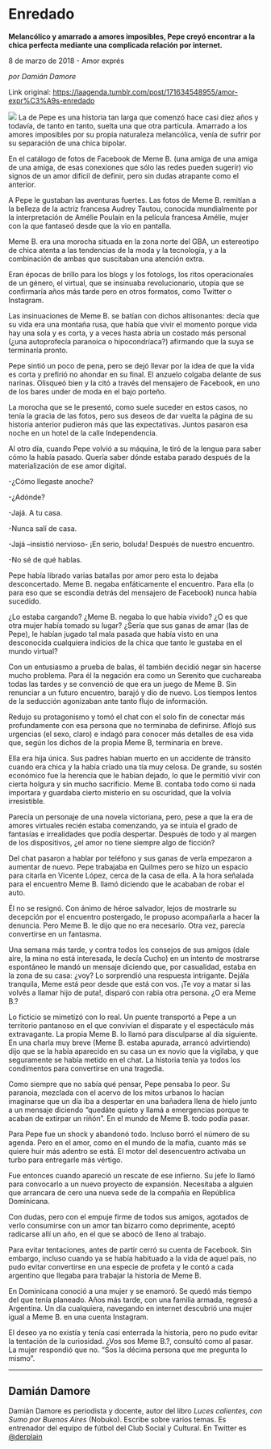 # Enredado

**Melancólico y amarrado a amores imposibles, Pepe creyó encontrar a la chica perfecta mediante una complicada relación por internet.**

8 de marzo de 2018 - Amor exprés

_por Damián Damore_

Link original: https://laagenda.tumblr.com/post/171634548955/amor-expr%C3%A9s-enredado

![](https://64.media.tumblr.com/4533652204a01201f20cc34e034c3f30/tumblr_inline_pk0pb1sk3T1t6q87u_500.jpg)
La de Pepe es una historia tan larga que comenzó hace casi diez años y todavía, de tanto en tanto, suelta una que otra partícula. Amarrado a los amores imposibles por su propia naturaleza melancólica, venía de sufrir por su separación de una chica bipolar. 

En el catálogo de fotos de Facebook de Meme B. (una amiga de una amiga de una amiga, de esas conexiones que sólo las redes pueden sugerir) vio signos de un amor difícil de definir, pero sin dudas atrapante como el anterior. 

A Pepe le gustaban las aventuras fuertes. Las fotos de Meme B. remitían a la belleza de la actriz francesa Audrey Tautou, conocida mundialmente por la interpretación de Amélie Poulain en la película francesa Amélie, mujer con la que fantaseó desde que la vio en pantalla. 

Meme B. era una morocha situada en la zona norte del GBA, un estereotipo de chica atenta a las tendencias de la moda y la tecnología, y a la combinación de ambas que suscitaban una atención extra. 

Eran épocas de brillo para los blogs y los fotologs, los ritos operacionales de un género, el virtual, que se insinuaba revolucionario, utopía que se confirmaría años más tarde pero en otros formatos, como Twitter o Instagram. 

Las insinuaciones de Meme B. se batían con dichos altisonantes: decía que su vida era una montaña rusa, que había que vivir el momento porque vida hay una sola y es corta, y a veces hasta abría un costado más personal (¿una autoprofecía paranoica o hipocondríaca?) afirmando que la suya se terminaría pronto. 

Pepe sintió un poco de pena, pero se dejó llevar por la idea de que la vida es corta y prefirió no ahondar en su final. El anzuelo colgaba delante de sus narinas. Olisqueó bien y la citó a través del mensajero de Facebook, en uno de los bares under de moda en el bajo porteño. 

La morocha que se le presentó, como suele suceder en estos casos, no tenía la gracia de las fotos, pero sus deseos de dar vuelta la página de su historia anterior pudieron más que las expectativas. Juntos pasaron esa noche en un hotel de la calle Independencia. 

Al otro día, cuando Pepe volvió a su máquina, le tiró de la lengua para saber cómo la había pasado. Quería saber dónde estaba parado después de la materialización de ese amor digital. 

-¿Cómo llegaste anoche? 

-¿Adónde? 

-Jajá. A tu casa. 

-Nunca salí de casa. 

-Jajá –insistió nervioso- ¡En serio, boluda! Después de nuestro encuentro. 

-No sé de qué hablas. 

Pepe había librado varias batallas por amor pero esta lo dejaba desconcertado. Meme B. negaba enfáticamente el encuentro. Para ella (o para eso que se escondía detrás del mensajero de Facebook) nunca había sucedido. 

¿Lo estaba cargando? ¿Meme B. negaba lo que había vivido? ¿O es que otra mujer había tomado su lugar? ¿Sería que sus ganas de amar (las de Pepe), le habían jugado tal mala pasada que había visto en una desconocida cualquiera indicios de la chica que tanto le gustaba en el mundo virtual? 

Con un entusiasmo a prueba de balas, él también decidió negar sin hacerse mucho problema. Para él la negación era como un Serenito que cuchareaba todas las tardes y se convenció de que era un juego de Meme B. Sin renunciar a un futuro encuentro, barajó y dio de nuevo. Los tiempos lentos de la seducción agonizaban ante tanto flujo de información. 

Redujo su protagonismo y tomó el chat con el solo fin de conectar más profundamente con esa persona que no terminaba de definirse. Aflojó sus urgencias (el sexo, claro) e indagó para conocer más detalles de esa vida que, según los dichos de la propia Meme B, terminaría en breve. 

Ella era hija única. Sus padres habían muerto en un accidente de tránsito cuando era chica y la había criado una tía muy celosa. De grande, su sostén económico fue la herencia que le habían dejado, lo que le permitió vivir con cierta holgura y sin mucho sacrificio. Meme B. contaba todo como si nada importara y guardaba cierto misterio en su oscuridad, que la volvía irresistible. 

Parecía un personaje de una novela victoriana, pero, pese a que la era de amores virtuales recién estaba comenzando, ya se intuía el grado de fantasías e irrealidades que podía despertar. Después de todo y al margen de los dispositivos, ¿el amor no tiene siempre algo de ficción? 

Del chat pasaron a hablar por teléfono y sus ganas de verla empezaron a aumentar de nuevo. Pepe trabajaba en Quilmes pero se hizo un espacio para citarla en Vicente López, cerca de la casa de ella. A la hora señalada para el encuentro Meme B. llamó diciendo que le acababan de robar el auto. 

Él no se resignó. Con ánimo de héroe salvador, lejos de mostrarle su decepción por el encuentro postergado, le propuso acompañarla a hacer la denuncia. Pero Meme B. le dijo que no era necesario. Otra vez, parecía convertirse en un fantasma. 

Una semana más tarde, y contra todos los consejos de sus amigos (dale aire, la mina no está interesada, le decía Cucho) en un intento de mostrarse espontáneo le mandó un mensaje diciendo que, por casualidad, estaba en la zona de su casa: ¿voy? Lo sorprendió una respuesta intrigante. Dejála tranquila, Meme está peor desde que está con vos. ¡Te voy a matar si las volvés a llamar hijo de puta!, disparó con rabia otra persona. ¿O era Meme B.? 

Lo ficticio se mimetizó con lo real. Un puente transportó a Pepe a un territorio pantanoso en el que convivían el disparate y el espectáculo más extravagante. La propia Meme B. lo llamó para disculparse al día siguiente. En una charla muy breve (Meme B. estaba apurada, arrancó advirtiendo) dijo que se la había aparecido en su casa un ex novio que la vigilaba, y que seguramente se había metido en el chat. La historia tenía ya todos los condimentos para convertirse en una tragedia. 

Como siempre que no sabía qué pensar, Pepe pensaba lo peor. Su paranoia, mezclada con el acervo de los mitos urbanos lo hacían imaginarse que un día iba a despertar en una bañadera llena de hielo junto a un mensaje diciendo “quedáte quieto y llamá a emergencias porque te acaban de extirpar un riñón”. En el mundo de Meme B. todo podía pasar. 

Para Pepe fue un shock y abandonó todo. Incluso borró el número de su agenda. Pero en el amor, como en el mundo de la mafia, cuanto más se quiere huir más adentro se está. El motor del desencuentro activaba un turbo para entregarle más vértigo. 


Fue entonces cuando apareció un rescate de ese infierno. Su jefe lo llamó para convocarlo a un nuevo proyecto de expansión. Necesitaba a alguien que arrancara de cero una nueva sede de la compañía en República Dominicana. 

Con dudas, pero con el empuje firme de todos sus amigos, agotados de verlo consumirse con un amor tan bizarro como deprimente, aceptó radicarse allí un año, en el que se abocó de lleno al trabajo. 

Para evitar tentaciones, antes de partir cerró su cuenta de Facebook. Sin embargo, incluso cuando ya se había habituado a la vida de aquel país, no pudo evitar convertirse en una especie de profeta y le contó a cada argentino que llegaba para trabajar la historia de Meme B. 

En Dominicana conoció a una mujer y se enamoró. Se quedó más tiempo del que tenía planeado. Años más tarde, con una familia armada, regresó a Argentina. Un día cualquiera, navegando en internet descubrió una mujer igual a Meme B. en una cuenta Instagram. 

El deseo ya no existía y tenía casi enterrada la historia, pero no pudo evitar la tentación de la curiosidad. ¿Vos sos Meme B.?, consultó como al pasar. La mujer respondió que no. “Sos la décima persona que me pregunta lo mismo”. 

  




---

Damián Damore
-------------

 Damián Damore es periodista y docente, autor del libro *Luces calientes, con Sumo por Buenos Aires* (Nobuko). Escribe sobre varios temas. Es entrenador del equipo de fútbol del Club Social y Cultural. En Twitter es 
[@derplain](https://twitter.com/derplain)


